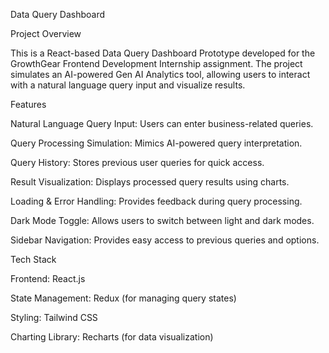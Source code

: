 Data Query Dashboard

Project Overview

This is a React-based Data Query Dashboard Prototype developed for the GrowthGear Frontend Development Internship assignment. The project simulates an AI-powered Gen AI Analytics tool, allowing users to interact with a natural language query input and visualize results.

Features

Natural Language Query Input: Users can enter business-related queries.

Query Processing Simulation: Mimics AI-powered query interpretation.

Query History: Stores previous user queries for quick access.

Result Visualization: Displays processed query results using charts.

Loading & Error Handling: Provides feedback during query processing.

Dark Mode Toggle: Allows users to switch between light and dark modes.

Sidebar Navigation: Provides easy access to previous queries and options.

Tech Stack

Frontend: React.js

State Management: Redux (for managing query states)

Styling: Tailwind CSS

Charting Library: Recharts (for data visualization)
